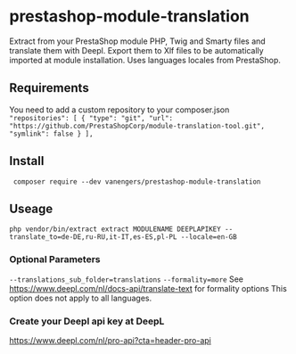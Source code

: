 # prestashop-module-translation
Extract from your PrestaShop module PHP, Twig and Smarty files and translate them with Deepl.
Export them to Xlf files to be automatically imported at module installation.
Uses languages locales from PrestaShop.

## Requirements
You need to add a custom repository to your composer.json
``"repositories": [
{
"type": "git",
"url": "https://github.com/PrestaShopCorp/module-translation-tool.git",
"symlink": false
}
],``

## Install
`` composer require --dev vanengers/prestashop-module-translation``

## Useage
`` php vendor/bin/extract extract MODULENAME DEEPLAPIKEY --translate_to=de-DE,ru-RU,it-IT,es-ES,pl-PL --locale=en-GB
``

### Optional Parameters
``--translations_sub_folder=translations``
``--formality=more`` 
See https://www.deepl.com/nl/docs-api/translate-text for formality options
This option does not apply to all languages.

### Create your Deepl api key at DeepL
https://www.deepl.com/nl/pro-api?cta=header-pro-api


